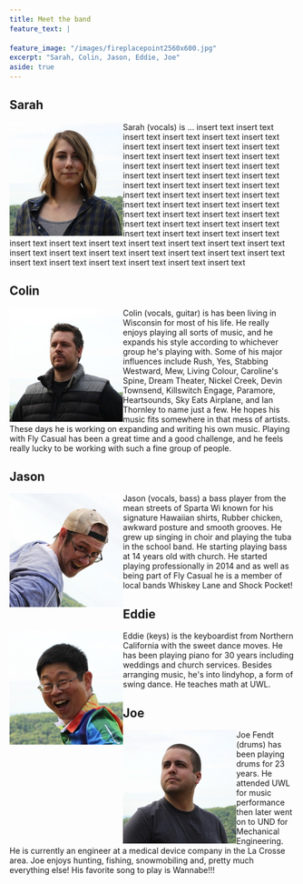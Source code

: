 ```yaml
---
title: Meet the band
feature_text: |
  
feature_image: "/images/fireplacepoint2560x600.jpg"
excerpt: "Sarah, Colin, Jason, Eddie, Joe"
aside: true
---
```


## Sarah

<img src="/images/sarah.jpg" align="left">
Sarah (vocals) is ... insert text insert text insert text insert text insert text insert text insert text insert text insert text insert text insert text insert text insert text insert text insert text insert text insert text insert text insert text insert text insert text insert text insert text insert text insert text insert text insert text insert text insert text insert text insert text insert text insert text insert text insert text insert text insert text insert text insert text insert text insert text insert text insert text insert text insert text insert text insert text insert text insert text insert text insert text insert text insert text insert text insert text insert text insert text insert text insert text insert text insert text insert text insert text insert text insert text insert text 

## Colin

<img src="/images/colin.jpg" align="left">
Colin (vocals, guitar) is has been living in Wisconsin for most of his life. He really enjoys playing all sorts of music, and he expands his style according to whichever group he's playing with.  Some of his major influences include Rush, Yes, Stabbing Westward, Mew, Living Colour, Caroline's Spine, Dream Theater, Nickel Creek, Devin Townsend, Killswitch Engage, Paramore, Heartsounds, Sky Eats Airplane, and Ian Thornley to name just a few.  He hopes his music fits somewhere in that mess of artists.  These days he is working on expanding and writing his own music.  Playing with Fly Casual has been a great time and a good challenge, and he feels really lucky to be working with such a fine group of people.

## Jason

<img src="/images/jason.jpg" align="left">
Jason (vocals, bass) a bass player from the mean streets of Sparta Wi known for his signature Hawaiian
shirts, Rubber chicken, awkward posture and smooth grooves.
He grew up singing in choir and playing the tuba in the school band.
He starting playing bass at 14 years old with church. He started playing professionally in 2014
and as well as being part of Fly Casual he is a member of local bands Whiskey Lane and Shock
Pocket!

## Eddie

<img src="/images/eddie.jpg" align="left">
Eddie (keys) is the keyboardist from Northern California with the sweet dance moves. He has been playing piano for 30 years including weddings and church services. Besides arranging music, he's into lindyhop, a form of swing dance. He teaches math at UWL.

## Joe

<img src="/images/joe.jpg" align="left">
Joe Fendt (drums) has been playing drums for 23 years. He attended UWL for music performance then
later went on to UND for Mechanical Engineering. He is currently an engineer at a medical device
company in the La Crosse area. Joe enjoys hunting, fishing, snowmobiling and, pretty much everything
else! His favorite song to play is Wannabe!!!
